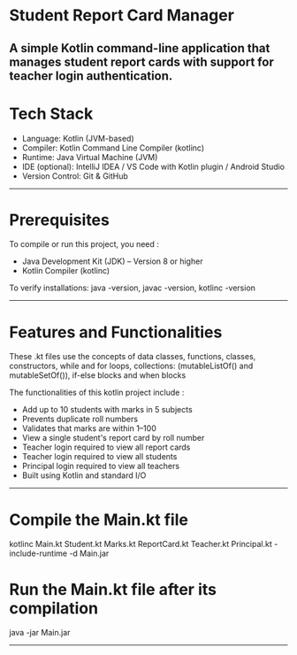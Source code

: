 # Student Report Card Manager

A simple Kotlin command-line application that manages student report cards with support for teacher login authentication.
---

# Tech Stack

- Language: Kotlin (JVM-based)
- Compiler: Kotlin Command Line Compiler (kotlinc)
- Runtime: Java Virtual Machine (JVM)
- IDE (optional): IntelliJ IDEA / VS Code with Kotlin plugin / Android Studio
- Version Control: Git & GitHub

---

# Prerequisites

To compile or run this project, you need :
- Java Development Kit (JDK) – Version 8 or higher 
- Kotlin Compiler (kotlinc)

To verify installations: java -version, javac -version, kotlinc -version

---

# Features and Functionalities

These .kt files use the concepts of data classes, functions, classes, constructors, while and for loops, collections: (mutableListOf() and mutableSetOf()), if-else blocks and when blocks

The functionalities of this kotlin project include :
- Add up to 10 students with marks in 5 subjects
- Prevents duplicate roll numbers
- Validates that marks are within 1–100
- View a single student's report card by roll number
- Teacher login required to view all report cards
- Teacher login required to view all students
- Principal login required to view all teachers
- Built using Kotlin and standard I/O

---

# Compile the Main.kt file
kotlinc Main.kt Student.kt Marks.kt ReportCard.kt Teacher.kt Principal.kt -include-runtime -d Main.jar

# Run the Main.kt file after its compilation
java -jar Main.jar

---
